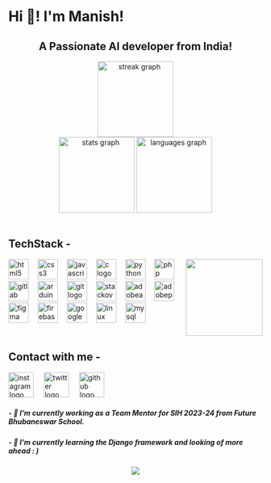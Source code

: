 <h1 align="left">Hi 👋! I'm Manish!</h1>



<h2 align="center">A Passionate AI developer from India!</h2>


<div align="center">
  <img src="https://streak-stats.demolab.com?user=darkvyper&locale=en&mode=daily&theme=gotham&hide_border=false&border_radius=5" height="150" alt="streak graph" /></div>
<div align="center"><img src="https://github-readme-stats.vercel.app/api?username=darkvyper&hide_title=false&hide_rank=false&show_icons=true&include_all_commits=true&count_private=true&disable_animations=false&theme=gotham&locale=en&hide_border=false" height="150" alt="stats graph"  />
  <img src="https://github-readme-stats.vercel.app/api/top-langs?username=darkvyper&locale=en&hide_title=false&layout=compact&card_width=320&langs_count=5&theme=gotham&hide_border=false" height="150" alt="languages graph"  />
</div>

<br clear="both">

<h2 align="left">TechStack -</h2>



<img align="right" height="152" src="https://media.tenor.com/FdkbSvSxI9MAAAAd/chilled-lamb-mienar.gif"  />



<div align="left">
  <img src="https://cdn.jsdelivr.net/gh/devicons/devicon/icons/html5/html5-original.svg" height="40" alt="html5 logo"  />
  <img width="10" />
  <img src="https://cdn.jsdelivr.net/gh/devicons/devicon/icons/css3/css3-original.svg" height="40" alt="css3 logo"  />
  <img width="10" />
  <img src="https://cdn.jsdelivr.net/gh/devicons/devicon/icons/javascript/javascript-original.svg" height="40" alt="javascript logo"  />
  <img width="10" />
  <img src="https://cdn.jsdelivr.net/gh/devicons/devicon/icons/c/c-original.svg" height="40" alt="c logo"  />
  <img width="10" />
  <img src="https://cdn.simpleicons.org/python/3776AB" height="40" alt="python logo"  />
  <img width="10" />
  <img src="https://cdn.jsdelivr.net/gh/devicons/devicon/icons/php/php-original.svg" height="40" alt="php logo"  />
  <img width="10" />

  <img src="https://skillicons.dev/icons?i=gitlab" height="40" alt="gitlab logo"  />
  <img width="10" />

  <img src="https://skillicons.dev/icons?i=arduino" height="40" alt="arduino logo"  />
  <img width="10" />
  <img src="https://cdn.simpleicons.org/git/F05032" height="40" alt="git logo"  />
  <img width="10" />

  <img src="https://skillicons.dev/icons?i=stackoverflow" height="40" alt="stackoverflow logo"  />
  <img width="10" />
  <img src="https://skillicons.dev/icons?i=ae" height="40" alt="adobeaftereffects logo"  />
  <img width="10" />
  <img src="https://skillicons.dev/icons?i=ps" height="40" alt="adobephotoshop logo"  />
  <img width="10" />
  <img src="https://skillicons.dev/icons?i=figma" height="40" alt="figma logo"  />
  <img width="10" />
  <img src="https://skillicons.dev/icons?i=firebase" height="40" alt="firebase logo"  />
  <img width="10" />
  <img src="https://skillicons.dev/icons?i=gcp" height="40" alt="googlecloud logo"  />
  <img width="10" />
  <img src="https://skillicons.dev/icons?i=linux" height="40" alt="linux logo"  />
  <img width="10" />
  <img src="https://skillicons.dev/icons?i=mysql" height="40" alt="mysql logo"  />
  <img width="10" />
</div>



<br clear="both">

<h2 align="left">Contact with me -</h2>



<div align="left">
  <img src="https://skillicons.dev/icons?i=instagram" height="50" alt="instagram logo"  />
  <img width="12" />
  <img src="https://skillicons.dev/icons?i=twitter" height="50" alt="twitter logo"  />
  <img width="12" />
  <img src="https://skillicons.dev/icons?i=github" height="50" alt="github logo"  />
</div>



<h5 align="left">- 🔭 I’m currently working as a Team Mentor for SIH 2023-24 from Future Bhubaneswar School.</h5>

<h5 align="left">- 🌱 I’m currently learning the Django framework and looking of more ahead : ) </h5>



<div align="center">
  <img src="https://profile-counter.glitch.me/darkvyper/count.svg?"  />
</div>

